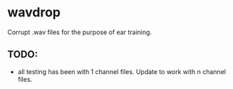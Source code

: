 # wavdrop

Corrupt .wav files for the purpose of ear training.

## TODO:
* all testing has been with 1 channel files. Update to work with n channel files.
